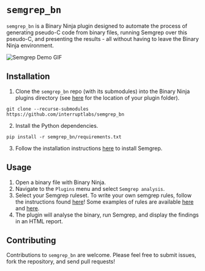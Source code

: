 # `semgrep_bn`

`semgrep_bn` is a Binary Ninja plugin designed to automate the process of generating pseudo-C code from binary files, running Semgrep over this pseudo-C, and presenting the results - all without having to leave the Binary Ninja environment.

![Semgrep Demo GIF](gifs/semgrep_bn_short_demo.gif)


## Installation

1. Clone the `semgrep_bn` repo (with its submodules) into the Binary Ninja plugins directory (see [here](https://docs.binary.ninja/guide/plugins.html) for the location of your plugin folder).

```shell
git clone --recurse-submodules https://github.com/interruptlabs/semgrep_bn
```

2. Install the Python dependencies.

```shell
pip install -r semgrep_bn/requirements.txt
```

3. Follow the installation instructions [here](https://semgrep.dev/docs/getting-started/) to install Semgrep.

## Usage

1. Open a binary file with Binary Ninja.
2. Navigate to the `Plugins` menu and select `Semgrep analysis`.
3. Select your Semgrep ruleset.
   To write your own semgrep rules, follow the instructions found [here](https://semgrep.dev/docs/writing-rules/rule-ideas/)!
   Some examples of rules are available [here](https://github.com/semgrep/semgrep-rules/tree/develop/c/lang/security) and [here](https://github.com/0xdea/semgrep-rules).
4. The plugin will analyse the binary, run Semgrep, and display the findings in an HTML report.

## Contributing

Contributions to `semgrep_bn` are welcome.
Please feel free to submit issues, fork the repository, and send pull requests!
